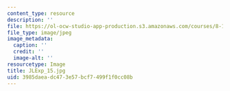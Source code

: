 ```yaml
---
content_type: resource
description: ''
file: https://ol-ocw-studio-app-production.s3.amazonaws.com/courses/8-13-14-experimental-physics-i-ii-junior-lab-fall-2016-spring-2017/3985daeadc473e57bcf7499f1f0cc08b_JLExp_15.jpg
file_type: image/jpeg
image_metadata:
  caption: ''
  credit: ''
  image-alt: ''
resourcetype: Image
title: JLExp_15.jpg
uid: 3985daea-dc47-3e57-bcf7-499f1f0cc08b
---
```

